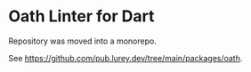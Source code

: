 # Oath Linter for Dart

Repository was moved into a monorepo.

See <https://github.com/pub.lurey.dev/tree/main/packages/oath>.
